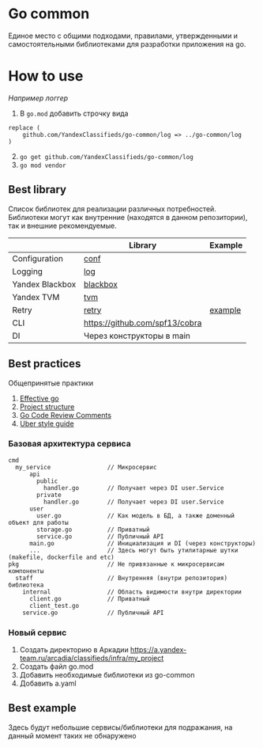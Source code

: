 # Go common

Единое место с общими подходами, правилами, утвержденными и самостоятельными библиотеками для разработки приложения на go.

# How to use

*Например логгер*

1. В `go.mod` добавить строчку вида
```
replace (
    github.com/YandexClassifieds/go-common/log => ../go-common/log
)
```
2.  `go get github.com/YandexClassifieds/go-common/log`
3. `go mod vendor`

## Best library

Список библиотек для реализации различных потребностей.
Библиотеки могут как внутренние (находятся в данном репозитории), так и внешние рекомендуемые.

|  | Library | Example |
|---|---|---|
|  Configuration | [conf](conf)  |   |
|  Logging | [log](log) |   |
|  Yandex Blackbox | [blackbox](blackbox)  |   |
|  Yandex TVM | [tvm](tvm)  |   |
|  Retry | [retry](retry)  | [example](go-common/retry/example_test.go)  |
|  CLI | https://github.com/spf13/cobra  |  |
|  DI | Через конструкторы в main  |  |

## Best practices

Общепринятые практики

1. [Effective go](https://go.dev/doc/effective_go)
2. [Project structure](https://github.com/golang-standards/project-layout)
3. [Go Code Review Comments](https://github.com/golang/go/wiki/CodeReviewComments)
4. [Uber style guide](https://github.com/uber-go/guide/blob/master/style.md)


### Базовая архитектура сервиса
```
cmd
  my_service                // Микросервис
      api
        public
          handler.go        // Получает через DI user.Service
        private
          handler.go        // Получает через DI user.Service
      user
        user.go             // Как модель в БД, а также доменный объект для работы
        storage.go          // Приватный
        service.go          // Публичный API
      main.go               // Инициализация и DI (через конструкторы)
      ...                   // Здесь могут быть утилитарные шутки (makefile, dockerfile and etc)
pkg                         // Не привязанные к микросервисам компоненты
  staff                     // Внутренняя (внутри репозитория) библиотека
    internal                // Область видимости внутри директории
      client.go             // Приватный
      client_test.go
    service.go              // Публичный API
```

### Новый сервис

 1. Создать директорию в Аркадии https://a.yandex-team.ru/arcadia/classifieds/infra/my_project
 2. Создать файл go.mod
 3. Добавить необходимые библиотеки из go-common
 4. Добавить a.yaml

## Best example

Здесь будут небольшие сервисы/библиотеки для подражания, на данный момент таких не обнаружено

